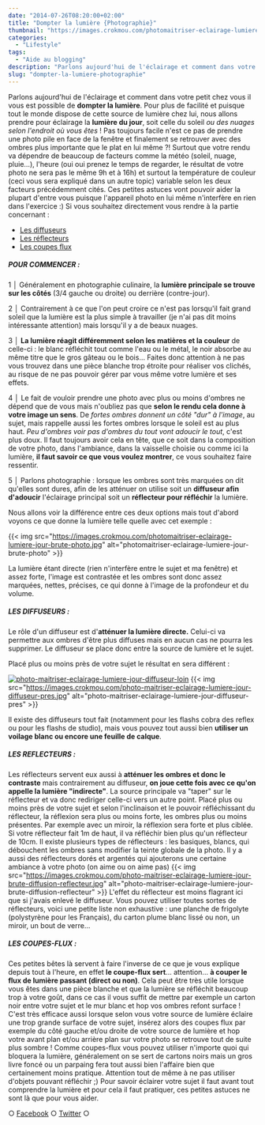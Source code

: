 ```yaml
---
date: "2014-07-26T08:20:00+02:00"
title: "Dompter la lumière {Photographie}"
thumbnail: "https://images.crokmou.com/photomaitriser-eclairage-lumiere-jour-brute-plan.jpg"
categories:
  - "Lifestyle"
tags:
  - "Aide au blogging"
description: "Parlons aujourd'hui de l'éclairage et comment dans votre petit chez vous il vous est possible de dompter la lumière..."
slug: "dompter-la-lumiere-photographie"
---
```


Parlons aujourd'hui de l'éclairage et comment dans votre petit chez vous il vous est possible de **dompter la lumière**. Pour plus de facilité et puisque tout le monde dispose de cette source de lumière chez lui, nous allons prendre pour éclairage la **lumière du jour**, soit celle du soleil _ou des nuages selon l'endroit où vous êtes_ ! Pas toujours facile n'est ce pas de prendre une photo pile en face de la fenêtre et finalement se retrouver avec des ombres plus importante que le plat en lui même ?! Surtout que votre rendu va dépendre de beaucoup de facteurs comme la météo (soleil, nuage, pluie...), l'heure (oui oui prenez le temps de regarder, le résultat de votre photo ne sera pas le même 9h et à 16h) et surtout la température de couleur (ceci vous sera expliqué dans un autre topic) variable selon les deux facteurs précédemment cités. Ces petites astuces vont pouvoir aider la plupart d'entre vous puisque l'appareil photo en lui même n'interfère en rien dans l'exercice :) Si vous souhaitez directement vous rendre à la partie concernant :

*   [Les diffuseurs](#diffuseur)
*   [Les réflecteurs](#reflecteur)
*   [Les coupes flux](#coupe)

##### POUR COMMENCER :

1 │ Généralement en photographie culinaire, la **lumière principale se trouve sur les côtés** (3/4 gauche ou droite) ou derrière (contre-jour).

2 │ Contrairement à ce que l'on peut croire ce n'est pas lorsqu'il fait grand soleil que la lumière est la plus simple à travailler (je n'ai pas dit moins intéressante attention) mais lorsqu'il y a de beaux nuages.

3 │ **La lumière réagit différemment selon les matières et la couleur** de celle-ci : le blanc réfléchit tout comme l'eau ou le métal, le noir absorbe au même titre que le gros gâteau ou le bois... Faites donc attention à ne pas vous trouvez dans une pièce blanche trop étroite pour réaliser vos clichés, au risque de ne pas pouvoir gérer par vous même votre lumière et ses effets.

4 │ Le fait de vouloir prendre une photo avec plus ou moins d'ombres ne dépend que de vous mais n'oubliez pas que **selon le rendu cela donne à votre image un sens**. De _fortes ombres donnent un côté "dur" à l'image_, au sujet, mais rappelle aussi les fortes ombres lorsque le soleil est au plus haut. _Peu d'ombres voir pas d'ombres du tout vont adoucir le tout_, c'est plus doux. Il faut toujours avoir cela en tête, que ce soit dans la composition de votre photo, dans l'ambiance, dans la vaisselle choisie ou comme ici la lumière, **il faut savoir ce que vous voulez montrer**, ce vous souhaitez faire ressentir.

5 │ Parlons photographie : lorsque les ombres sont très marquées on dit qu'elles sont dures, afin de les atténuer on utilise soit un **diffuseur afin d'adoucir** l'éclairage principal soit un **réflecteur pour réfléchir** la lumière.

Nous allons voir la différence entre ces deux options mais tout d'abord voyons ce que donne la lumière telle quelle avec cet exemple :

{{< img src="https://images.crokmou.com/photomaitriser-eclairage-lumiere-jour-brute-photo.jpg" alt="photomaitriser-eclairage-lumiere-jour-brute-photo" >}}

La lumière étant directe (rien n'interfère entre le sujet et ma fenêtre) et assez forte, l'image est contrastée et les ombres sont donc assez marquées, nettes, précises, ce qui donne à l'image de la profondeur et du volume.

##### <a name="diffuseur"></a>LES DIFFUSEURS :

Le rôle d'un diffuseur est d'**atténuer la lumière directe.** Celui-ci va permettre aux ombres d'être plus diffuses mais en aucun cas ne pourra les supprimer. Le diffuseur se place donc entre la source de lumière et le sujet.

Placé plus ou moins près de votre sujet le résultat en sera différent :

[![photo-maitriser-eclairage-lumiere-jour-diffuseur-loin](https://images.crokmou.com/photo-maitriser-eclairage-lumiere-jour-diffuseur-loin.jpg)](https://images.crokmou.com/photo-maitriser-eclairage-lumiere-jour-diffuseur-loin.jpg) {{< img src="https://images.crokmou.com/photo-maitriser-eclairage-lumiere-jour-diffuseur-pres.jpg" alt="photo-maitriser-eclairage-lumiere-jour-diffuseur-pres" >}}

Il existe des diffuseurs tout fait (notamment pour les flashs cobra des reflex ou pour les flashs de studio), mais vous pouvez tout aussi bien **utiliser un voilage blanc ou encore une feuille de calque**.

##### <a name="reflecteur"></a>LES REFLECTEURS :

Les réflecteurs servent eux aussi à **atténuer les ombres et donc le contraste** mais contrairement au diffuseur, **on joue cette fois avec ce qu'on appelle la lumière "indirecte"**. La source principale va "taper" sur le réflecteur et va donc rediriger celle-ci vers un autre point. Placé plus ou moins près de votre sujet et selon l'inclinaison et le pouvoir réfléchissant du réflecteur, la réflexion sera plus ou moins forte, les ombres plus ou moins présentes. Par exemple avec un miroir, la réflexion sera forte et plus ciblée. Si votre réflecteur fait 1m de haut, il va réfléchir bien plus qu'un réflecteur de 10cm. Il existe plusieurs types de réflecteurs : les basiques, blancs, qui débouchent les ombres sans modifier la teinte globale de la photo. Il y a aussi des réflecteurs dorés et argentés qui ajouterons une certaine ambiance à votre photo (on aime ou on aime pas) {{< img src="https://images.crokmou.com/photo-maitriser-eclairage-lumiere-jour-brute-diffusion-reflecteur.jpg" alt="photo-maitriser-eclairage-lumiere-jour-brute-diffusion-reflecteur" >}} L'effet du réflecteur est moins flagrant ici que si j'avais enlevé le diffuseur. Vous pouvez utiliser toutes sortes de réflecteurs, voici une petite liste non exhaustive : une planche de frigolyte (polystyrène pour les Français), du carton plume blanc lissé ou non, un miroir, un bout de verre...

##### <a name="coupe"></a>LES COUPES-FLUX :

Ces petites bêtes là servent à faire l'inverse de ce que je vous explique depuis tout à l'heure, en effet **le coupe-flux sert**... attention... **à couper le flux de lumière passant (direct ou non)**. Cela peut être très utile lorsque vous êtes dans une pièce blanche et que la lumière se réfléchit beaucoup trop à votre goût, dans ce cas il vous suffit de mettre par exemple un carton noir entre votre sujet et le mur blanc et hop vos ombres refont surface ! C'est très efficace aussi lorsque selon vous votre source de lumière éclaire une trop grande surface de votre sujet, insérez alors des coupes flux par exemple du côté gauche et/ou droite de votre source de lumière et hop votre avant plan et/ou arrière plan sur votre photo se retrouve tout de suite plus sombre ! Comme coupes-flux vous pouvez utiliser n'importe quoi qui bloquera la lumière, généralement on se sert de cartons noirs mais un gros livre foncé ou un parpaing fera tout aussi bien l'affaire bien que certainement moins pratique. Attention tout de même à ne pas utiliser d'objets pouvant réfléchir ;) Pour savoir éclairer votre sujet il faut avant tout comprendre la lumière et pour cela il faut pratiquer, ces petites astuces ne sont là que pour vous aider.

○ [Facebook](https://www.facebook.com/crokmou.blog) ○ [Twitter](https://twitter.com/Crokmou) ○